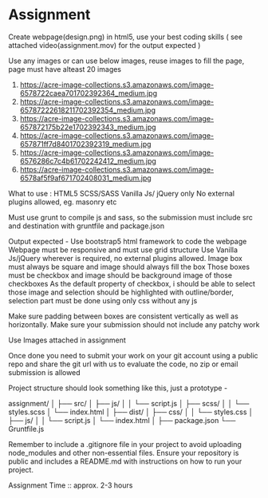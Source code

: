 # Assignment

Create webpage(design.png) in html5, use your best coding skills ( see attached video(assignment.mov) for the output expected )

Use any images or can use below images, reuse images to fill the page, page must have alteast 20 images

1. <https://acre-image-collections.s3.amazonaws.com/image-6578722caea701702392364_medium.jpg>
2. <https://acre-image-collections.s3.amazonaws.com/image-65787222618211702392354_medium.jpg>
3. <https://acre-image-collections.s3.amazonaws.com/image-657872175b22e1702392343_medium.jpg>
4. <https://acre-image-collections.s3.amazonaws.com/image-657871ff7d8401702392319_medium.jpg>
5. <https://acre-image-collections.s3.amazonaws.com/image-6576286c7c4b61702242412_medium.jpg>
6. <https://acre-image-collections.s3.amazonaws.com/image-6578af5f9af671702408031_medium.jpg>

What to use :
HTML5
SCSS/SASS
Vanilla Js/ jQuery only
No external plugins allowed, eg. masonry etc

Must use grunt to compile js and sass, so the submission must include src and destination with gruntfile and package.json

Output expected -
Use bootstrap5 html framework to code the webpage
Webpage must be responsive and must use grid structure
Use Vanilla Js/jQuery wherever is required, no external plugins allowed.
Image box must always be square and image should always fill the box
Those boxes must be checkbox and image should be background image of those checkboxes
As the default property of checkbox, i should be able to select those image and selection should be highlighted with outline/border, selection part must be done using only css without any js

Make sure padding between boxes are consistent vertically as well as horizontally.
Make sure your submission should not include any patchy work

Use Images attached in assignment

Once done you need to submit your work on your git account using a public repo and share the git url with us to evaluate the code, no zip or email submission is allowed

Project structure should look something like this,  just a prototype -

assignment/
│
├── src/
│ ├── js/
│ │ └── script.js
│ ├── scss/
│ │ └── styles.scss
│ └── index.html
│
├── dist/
│ ├── css/
│ │ └── styles.css
│ ├── js/
│ │ └── script.js
│ └── index.html
│
├── package.json
└── Gruntfile.js

Remember to include a .gitignore file in your project to avoid uploading node_modules and other non-essential files.
Ensure your repository is public and includes a README.md with instructions on how to run your project.

Assignment Time :: approx. 2-3 hours
